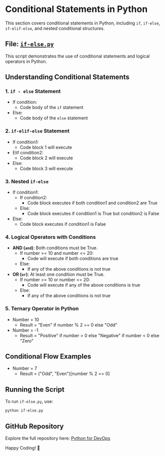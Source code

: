 # Conditional Statements in Python

This section covers conditional statements in Python, including `if`, `if-else`, `if-elif-else`, and nested conditional structures.

## File: [`if-else.py`](https://github.com/ChandraSekharC478/PythonforDevops/blob/main/conditionalstatements/if-else.py)
This script demonstrates the use of conditional statements and logical operators in Python.

## Understanding Conditional Statements
### 1. `if - else` Statement
- If condition:
  - Code body of the `if` statement
- Else:
  - Code body of the `else` statement

### 2. `if-elif-else` Statement
- If condition1:
  - Code block 1 will execute
- Elif condition2:
  - Code block 2 will execute
- Else:
  - Code block 3 will execute

### 3. Nested `if-else`
- If condition1:
  - If condition2:
    - Code block executes if both condition1 and condition2 are True
  - Else:
    - Code block executes if condition1 is True but condition2 is False
- Else:
  - Code block executes if condition1 is False

### 4. Logical Operators with Conditions
- **AND (`and`)**: Both conditions must be True.
  - If number >= 10 and number <= 20:
    - Code will execute if both conditions are true
  - Else:
    - If any of the above conditions is not true
- **OR (`or`)**: At least one condition must be True.
  - If number >= 10 or number <= 20:
    - Code will execute if any of the above conditions is true
  - Else:
    - If any of the above conditions is not true

### 5. Ternary Operator in Python
- Number = 10
  - Result = "Even" if number % 2 == 0 else "Odd"
- Number = -1
  - Result = "Positive" if number > 0 else "Negative" if number < 0 else "Zero"

## Conditional Flow Examples
- Number = 7
  - Result = ("Odd", "Even")[number % 2 == 0]

## Running the Script
To run `if-else.py`, use:
```sh
python if-else.py
```

## GitHub Repository
Explore the full repository here: [Python for DevOps](https://github.com/ChandraSekharC478/PythonforDevops)

Happy Coding! 🚀